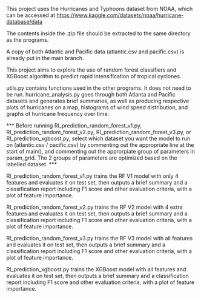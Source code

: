 This project uses the Hurricanes and Typhoons dataset from NOAA, which can be accessed at https://www.kaggle.com/datasets/noaa/hurricane-database/data

The contents inside the .zip file should be extracted to the same directory as the programs. 

A copy of both Atlantic and Pacific data (atlantic.csv and pacific.csv) is already put in the main branch.

This project aims to explore the use of random forest classifiers and XGBoost algorithm to predict rapid intensification of tropical cyclones.

utils.py contains functions used in the other programs. 
It does not need to be run.
hurricane_analysis.py goes through both Atlanta and Pacific datasets and generates brief summaries, as well as producing respective plots of hurricanes on a map, histograms of wind speed distribution, and graphs of hurricane frequency over time.


*** Before running RI_prediction_random_forest_v1.py, RI_prediction_random_forest_v2.py, RI_prediction_random_forest_v3.py, or RI_prediction_xgboost.py, select which dataset you want the model to run on (atlantic.csv / pacific.csv) by commenting out the appropriate line at the start of main(), and commenting out the approrpiate group of parameters in param_grid. The 2 groups of parameters are optimized based on the labelled dataset. ***


RI_prediction_random_forest_v1.py trains the RF V1 model with only 4 features and evaluates it on test set, then outputs a brief summary and a classification report including F1 score and other evaluation criteria, with a plot of feature importance.

RI_prediction_random_forest_v2.py trains the RF V2 model with 4 extra features and evaluates it on test set, then outputs a brief summary and a classification report including F1 score and other evaluation criteria, with a plot of feature importance.

RI_prediction_random_forest_v3.py trains the RF V3 model with all features and evaluates it on test set, then outputs a brief summary and a classification report including F1 score and other evaluation criteria, with a plot of feature importance.

RI_prediction_xgboost.py trains the XGBoost model with all features and evaluates it on test set, then outputs a brief summary and a classification report including F1 score and other evaluation criteria, with a plot of feature importance.
